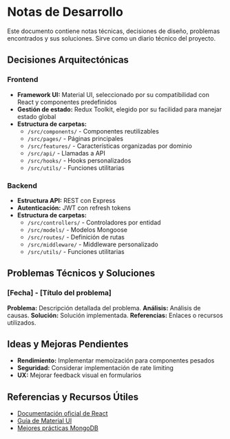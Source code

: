 # Notas de Desarrollo

Este documento contiene notas técnicas, decisiones de diseño, problemas encontrados y sus soluciones. Sirve como un diario técnico del proyecto.

## Decisiones Arquitectónicas

### Frontend
- **Framework UI:** Material UI, seleccionado por su compatibilidad con React y componentes predefinidos
- **Gestión de estado:** Redux Toolkit, elegido por su facilidad para manejar estado global
- **Estructura de carpetas:**
  - `/src/components/` - Componentes reutilizables
  - `/src/pages/` - Páginas principales
  - `/src/features/` - Características organizadas por dominio
  - `/src/api/` - Llamadas a API
  - `/src/hooks/` - Hooks personalizados
  - `/src/utils/` - Funciones utilitarias

### Backend
- **Estructura API:** REST con Express
- **Autenticación:** JWT con refresh tokens
- **Estructura de carpetas:**
  - `/src/controllers/` - Controladores por entidad
  - `/src/models/` - Modelos Mongoose
  - `/src/routes/` - Definición de rutas
  - `/src/middleware/` - Middleware personalizado
  - `/src/utils/` - Funciones utilitarias

## Problemas Técnicos y Soluciones

### [Fecha] - [Título del problema]
**Problema:** Descripción detallada del problema.
**Análisis:** Análisis de causas.
**Solución:** Solución implementada.
**Referencias:** Enlaces o recursos utilizados.

## Ideas y Mejoras Pendientes

- **Rendimiento:** Implementar memoización para componentes pesados
- **Seguridad:** Considerar implementación de rate limiting
- **UX:** Mejorar feedback visual en formularios

## Referencias y Recursos Útiles

- [Documentación oficial de React](https://reactjs.org/docs/getting-started.html)
- [Guía de Material UI](https://mui.com/getting-started/usage/)
- [Mejores prácticas MongoDB](https://www.mongodb.com/developer/products/mongodb/mongodb-schema-design-best-practices/) 
